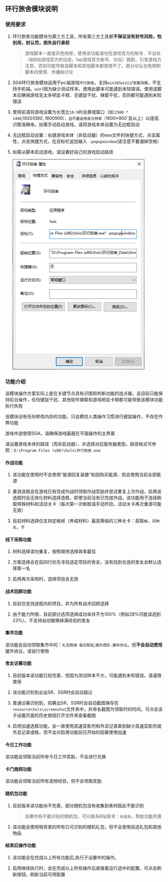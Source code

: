 ## 环行旅舍模块说明

### 使用要求

1. 环行旅舍功能模块为第三方工具，所有第三方工具都**不保证没有封号风险，怕别用，封认罚，损失自行承担**
   
   > 游戏脚本一直是灰色地带，使用该功能请勿在游戏官方的账号、平台处（如B站游戏官方的动态，tap游戏官方账号、论坛）跳脸，引发游戏方注意，否则可能导致该脚本和其他脚本都使用不了。部分论坛也有限制脚本的使用、传播和讨论

2. SGA环行旅舍模块适用于pc端游戏`环行旅舍`，支持`win10`/`win11`/`官服`/`B服`，不支持手机端。`win7`因为缺少测试样本，使用此脚本可能遇到未知错误。使用该脚本应确保游戏无太多明显卡顿、无键鼠干扰、弹窗干扰，否则都可能遇到未知错误

3. 使用前请将游戏设置为长宽比`16:9`的全屏或窗口（如:`2560 * 1440`,1920*1080`,`1600*900`），且尽量选用高分辨率（`1600*900`及以上）以提高识图准确率。如需手动启动游戏，请将游戏本体设置为无边框启动

4. 无边框启动设置：右键游戏本体（非启动器）的exe文件的快捷方式，点击属性，点击快捷方式，在目标栏追加输入` -popupwindow`(请注意不要漏掉空格）

5. 如需从脚本启动游戏，请设置好自己的游戏启动路径
   
   ![image031](.\image\image031.png)

### 功能介绍

该模块操作方案实际上是在关键节点具有识图和判断功能的连点器，且目前只能保持前台操作，任何键鼠干扰、其他软件弹窗和游戏明显卡顿都可能导致该模块功能执行失败

该模块没有任何修改内存的功能，只会模仿人类操作习惯进行键鼠操作，不存在作弊功能

游戏中途使用SGA，请确保游戏画面在平面操作的主界面

请设置游戏本体的路径（而非启动器），并选择对应服务器类型。路径格式可参照：`D:\Program Files (x86)\hxls\环行旅舍.exe`

#### 作战功能

1. 该功能在使用时不会使用“能源回复装置”和因购买能源，但会使用当前全部能源

2. 重游选框会在游戏已有完成作战时领取作战奖励并尝试重复上次作战，启用该选框时会无效化材料选择选框，即使当前没有已完成作战。该功能用于连续刷取特殊材料和活动关卡（每次第一次刷取请手动开启，活动关卡再次重游可能无效）

3. 目前材料选择仅支持定格帧（养成材料）最高等级的三种关卡：获取`格`，`风物志`，`节`

#### 线下采购功能

1. 材料选择请勿重复，按照顺序选择效率最佳

2. 方案选择会在前四行优先寻找选定项目的舍友，没有找到合适的舍友会默认选择第一名

3. 启用再次采购时，选择项目会无效

#### 战术回顾功能

1. 目前仅支持选框内的项目，并为所有战术回顾选择

2. 由于能力所限，目前部分选项选择成功率并不为100%（例如28%可能误选到23%）。不支持自动替换掉满经验的舍友

#### 集市功能

该功能会自动领取集市中的：`礼包商城-每日配给`,`援外商区-援外协议`。但**不会自动使用**援外协议，请自行使用

#### 舍友访募功能

1. 目前版本该功能已较完善，但因为测试样本不大，可能遇到未知错误，请谨慎使用

2. 该功能识别到必出SR、SSR时会自动跳过

3. 普通访募识别到，招募出SR、SSR时会自动截图保存在`resource\hxls\screenshot`文件夹中，并命名截图为领取时的时间。可点击该子设置页面的历史按钮打开文件夹查看截图

4. 启用加速选框功能，会一直使用高速显影剂和外显记录直到缺少高速显影剂或外显记录或格，但不会对启用功能前已开始的招募使用加速

#### 今日工作功能

该功能会领取当前所有今日工作奖励，不会进行兑换

#### 卡门商网功能

该功能会领取当前所有波频经验，但不会领取奖励

#### 随机包功能

1. 目前版本该功能尚不完善，部分随机包没有收集到素材因此不能识别
   
   > 如果你有不能识别的随机包，可以联系B站账号：`绘星痕`，帮助功能完善

2. 该功能会使用物资里的所有已可识别的随机礼包，但不会使用自选礼包和其他物品

#### 结束后操作功能

1. 该功能会在完成以上所有功能后,执行子设置中的操作。 

2. 启用继续执行时，会在完成以上所有操作后紧接着运行选中的配置。可点击刷新按钮，刷新当前可用配置

